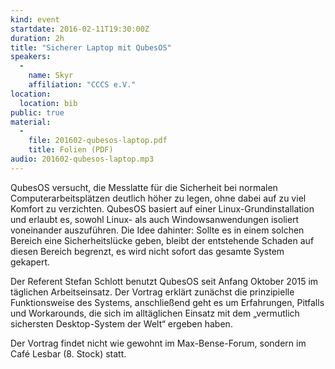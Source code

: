 ```yaml
---
kind: event
startdate: 2016-02-11T19:30:00Z
duration: 2h
title: "Sicherer Laptop mit QubesOS"
speakers:
  -
    name: Skyr
    affiliation: "CCCS e.V."
location:
  location: bib
public: true
material:
  -
    file: 201602-qubesos-laptop.pdf
    title: Folien (PDF)
audio: 201602-qubesos-laptop.mp3
---
```

QubesOS versucht, die Messlatte für die Sicherheit bei normalen
Computerarbeitsplätzen deutlich höher zu legen, ohne dabei auf zu
viel Komfort zu verzichten. QubesOS basiert auf einer
Linux-Grundinstallation und erlaubt es, sowohl Linux- als auch
Windowsanwendungen isoliert voneinander auszuführen. Die Idee dahinter:
Sollte es in einem solchen Bereich eine Sicherheitslücke geben, bleibt
der entstehende Schaden auf diesen Bereich begrenzt, es wird nicht
sofort das gesamte System gekapert.

Der Referent Stefan Schlott benutzt QubesOS seit Anfang Oktober 2015 im
täglichen Arbeitseinsatz. Der Vortrag erklärt zunächst die prinzipielle
Funktionsweise des Systems, anschließend geht es um Erfahrungen,
Pitfalls und Workarounds, die sich im alltäglichen Einsatz mit dem
„vermutlich sichersten Desktop-System der Welt“ ergeben haben.

Der Vortrag findet nicht wie gewohnt im Max-Bense-Forum, sondern im Café
Lesbar (8. Stock) statt.
